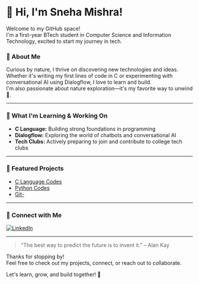 # 👋 Hi, I'm Sneha Mishra!

Welcome to my GitHub space!  
I'm a first-year BTech student  in Computer Science and Information Technology, excited to start my journey in tech.

### 🌟 About Me
Curious by nature, I thrive on discovering new technologies and ideas. Whether it's writing my first lines of code in C or experimenting with conversational AI using Dialogflow, I love to learn and build.  
I'm also passionate about nature exploration—it's my favorite way to unwind 🌱.

---

### 🚀 What I'm Learning & Working On
- **C Language:** Building strong foundations in programming
- **Dialogflow:** Exploring the world of chatbots and conversational AI
- **Tech Clubs:** Actively preparing to join and contribute to college tech clubs

---

### 📂 Featured Projects
- [C Language Codes](https://github.com/sneha271307-hub/c-language-codes)  
- [Python Codes](https://github.com/sneha271307-hub/phython-codes)
- [Git-](https://github.com/sneha271307-hub/Git-)

---

### 🔗 Connect with Me
[![LinkedIn](https://img.shields.io/badge/LinkedIn-blue?logo=linkedin)](https://www.linkedin.com/in/sneha-mishra-913a3037a?utm_source=share&utm_campaign=share_via&utm_content=profile&utm_medium=android_app)

---

> "The best way to predict the future is to invent it." – Alan Kay

Thanks for stopping by!  
Feel free to check out my projects, connect, or reach out to collaborate.  
  
Let's learn, grow, and build together! 🚀
